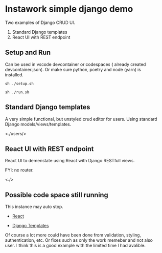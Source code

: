 # Instawork simple django demo

Two examples of Django CRUD UI. 

1. Standard Django templates
2. React UI with REST endpoint


## Setup and Run

Can be used in vscode devcontainer or codespaces ( already created devcontainer.json). Or make sure python, poetry and node (yarn) is installed.

    sh ./setup.sh

    sh ./run.sh

## Standard Django templates

A very simple functional, but unstyled crud editor for users. Using standard Django models/views/templates. 

<./users/>

## React UI with REST endpoint

React UI to demenstate using React with Django RESTfull views. 

FYI: no router.

<./>


## Possible code space still running

This instance may auto stop.

-  [React](https://obscure-dollop-6v9gv7p6vp24rq-8000.app.github.dev/)

-  [Django Templates](https://obscure-dollop-6v9gv7p6vp24rq-8000.app.github.dev/users/)


Of course a lot more could have been done from validation, styling, authentication, etc. Or fixes such as only the work memeber and not also user. I think this is a good example with the limited time I had avalible. 